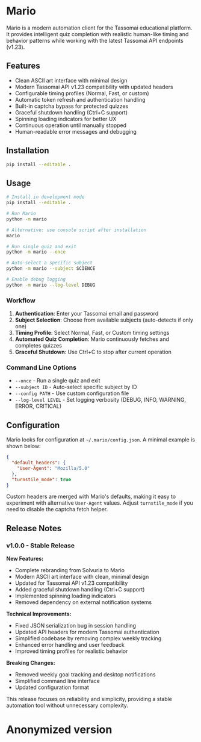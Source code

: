 # Mario

Mario is a modern automation client for the Tassomai educational platform.
It provides intelligent quiz completion with realistic human-like timing and
behavior patterns while working with the latest Tassomai API endpoints (v1.23).

## Features

- Clean ASCII art interface with minimal design
- Modern Tassomai API v1.23 compatibility with updated headers
- Configurable timing profiles (Normal, Fast, or custom)  
- Automatic token refresh and authentication handling
- Built-in captcha bypass for protected quizzes
- Graceful shutdown handling (Ctrl+C support)
- Spinning loading indicators for better UX
- Continuous operation until manually stopped
- Human-readable error messages and debugging

## Installation

```bash
pip install --editable .
```

## Usage

```bash
# Install in development mode
pip install --editable .

# Run Mario
python -m mario

# Alternative: use console script after installation
mario

# Run single quiz and exit
python -m mario --once

# Auto-select a specific subject
python -m mario --subject SCIENCE

# Enable debug logging
python -m mario --log-level DEBUG
```

### Workflow

1. **Authentication**: Enter your Tassomai email and password
2. **Subject Selection**: Choose from available subjects (auto-detects if only one)
3. **Timing Profile**: Select Normal, Fast, or Custom timing settings
4. **Automated Quiz Completion**: Mario continuously fetches and completes quizzes
5. **Graceful Shutdown**: Use Ctrl+C to stop after current operation

### Command Line Options

- `--once` - Run a single quiz and exit
- `--subject ID` - Auto-select specific subject by ID
- `--config PATH` - Use custom configuration file
- `--log-level LEVEL` - Set logging verbosity (DEBUG, INFO, WARNING, ERROR, CRITICAL)

## Configuration

Mario looks for configuration at `~/.mario/config.json`.  A minimal example is
shown below:

```json
{
  "default_headers": {
    "User-Agent": "Mozilla/5.0"
  },
  "turnstile_mode": true
}
```

Custom headers are merged with Mario's defaults, making it easy to experiment
with alternative `User-Agent` values.  Adjust `turnstile_mode` if you need to
disable the captcha fetch helper.

## Release Notes

### v1.0.0 - Stable Release

**New Features:**
- Complete rebranding from Solvuria to Mario
- Modern ASCII art interface with clean, minimal design  
- Updated for Tassomai API v1.23 compatibility
- Added graceful shutdown handling (Ctrl+C support)
- Implemented spinning loading indicators
- Removed dependency on external notification systems

**Technical Improvements:**
- Fixed JSON serialization bug in session handling
- Updated API headers for modern Tassomai authentication
- Simplified codebase by removing complex weekly tracking
- Enhanced error handling and user feedback
- Improved timing profiles for realistic behavior

**Breaking Changes:**
- Removed weekly goal tracking and desktop notifications
- Simplified command line interface
- Updated configuration format

This release focuses on reliability and simplicity, providing a stable automation tool without unnecessary complexity.
# Anonymized version
